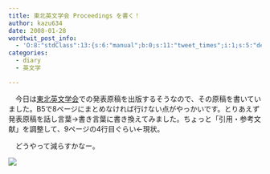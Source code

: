 ```yaml
---
title: 東北英文学会 Proceedings を書く！
author: kazu634
date: 2008-01-28
wordtwit_post_info:
  - 'O:8:"stdClass":13:{s:6:"manual";b:0;s:11:"tweet_times";i:1;s:5:"delay";i:0;s:7:"enabled";i:1;s:10:"separation";s:2:"60";s:7:"version";s:3:"3.7";s:14:"tweet_template";b:0;s:6:"status";i:2;s:6:"result";a:0:{}s:13:"tweet_counter";i:2;s:13:"tweet_log_ids";a:1:{i:0;i:3659;}s:9:"hash_tags";a:0:{}s:8:"accounts";a:1:{i:0;s:7:"kazu634";}}'
categories:
  - diary
  - 英文学

---
```

<div class="section">
<p>
    　今日は<a href="http://charles.sal.tohoku.ac.jp/tohoku-eibun.html" onclick="__gaTracker('send', 'event', 'outbound-article', 'http://charles.sal.tohoku.ac.jp/tohoku-eibun.html', '東北英文学会');" target="_blank">東北英文学会</a>での発表原稿を出版するそうなので、その原稿を書いていました。B5で8ページにまとめなければ行けない点がやっかいです。とりあえず発表原稿を話し言葉→書き言葉に書き換えてみました。ちょっと「引用・参考文献」を調整して、9ページの4行目ぐらい←現状。
</p>
  
<p>
    　どうやって減らすかなー。
</p>
  
<p>
<center>
</center>
</p>
  
<p>
<a href="http://flickr.com/photos/moojieturtle/437966244/" onclick="__gaTracker('send', 'event', 'outbound-article', 'http://flickr.com/photos/moojieturtle/437966244/', '');" title="first draft"><img src="http://farm1.static.flickr.com/164/437966244_3d626bab69_m.jpg" /></a>
</p></p>
</div>
